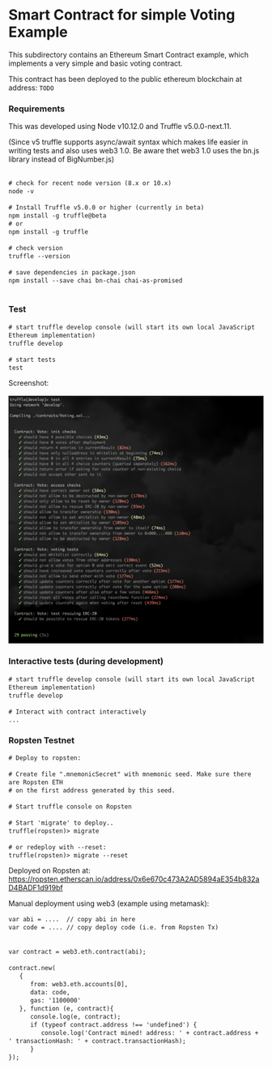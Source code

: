 # Smart Contract for simple Voting Example

This subdirectory contains an Ethereum Smart Contract example,
which implements a very simple and basic voting contract.

This contract has been deployed to the public ethereum blockchain
at address: `TODO`


### Requirements

This was developed using Node v10.12.0 and Truffle v5.0.0-next.11.

(Since v5 truffle supports async/await syntax which makes life easier
in writing tests and also uses web3 1.0. Be aware thet web3 1.0 uses
the bn.js library instead of BigNumber.js)


```

# check for recent node version (8.x or 10.x)
node -v

# Install Truffle v5.0.0 or higher (currently in beta)
npm install -g truffle@beta
# or
npm install -g truffle

# check version
truffle --version

# save dependencies in package.json
npm install --save chai bn-chai chai-as-promised


```


### Test

```
# start truffle develop console (will start its own local JavaScript Ethereum implementation)
truffle develop

# start tests
test
```

Screenshot:<br><br>
![Screenshot of passed tests](truffle_tests_20181016.png)



### Interactive tests (during development)

```
# start truffle develop console (will start its own local JavaScript Ethereum implementation)
truffle develop

# Interact with contract interactively
...
```


### Ropsten Testnet

```
# Deploy to ropsten:

# Create file ".mnemonicSecret" with mnemonic seed. Make sure there are Ropsten ETH
# on the first address generated by this seed.

# Start truffle console on Ropsten

# Start 'migrate' to deploy..
truffle(ropsten)> migrate

# or redeploy with --reset:
truffle(ropsten)> migrate --reset

```

Deployed on Ropsten at: https://ropsten.etherscan.io/address/0x6e670c473A2AD5894aE354b832aD4BADF1d919bf


Manual deployment using web3 (example using metamask):

```
var abi = ....  // copy abi in here
var code = .... // copy deploy code (i.e. from Ropsten Tx)


var contract = web3.eth.contract(abi);

contract.new(
   {
      from: web3.eth.accounts[0],
      data: code,
      gas: '1100000'
   }, function (e, contract){
      console.log(e, contract);
      if (typeof contract.address !== 'undefined') {
         console.log('Contract mined! address: ' + contract.address + ' transactionHash: ' + contract.transactionHash);
      }
});
```
